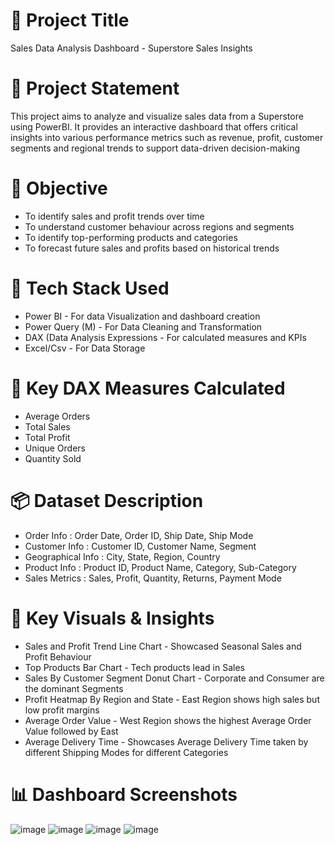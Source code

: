 # 📝 Project Title
Sales Data Analysis Dashboard - Superstore Sales Insights

# 🎯 Project Statement
This project aims to analyze and visualize sales data from a Superstore using PowerBI. It provides an interactive dashboard that offers critical insights into various performance metrics such as revenue, profit, customer segments and regional trends to support data-driven decision-making

# 🎯 Objective
- To identify sales and profit trends over time
- To understand customer behaviour across regions and segments
- To identify top-performing products and categories
- To forecast future sales and profits based on historical trends

# 🧰 Tech Stack Used
- Power BI - For data Visualization and dashboard creation
- Power Query (M) - For Data Cleaning and Transformation
- DAX (Data Analysis Expressions - For calculated measures and KPIs
- Excel/Csv - For Data Storage

# 🧰 Key DAX Measures Calculated
- Average Orders
- Total Sales
- Total Profit
- Unique Orders
- Quantity Sold

# 📦 Dataset Description
- Order Info : Order Date, Order ID, Ship Date, Ship Mode
- Customer Info : Customer ID, Customer Name, Segment
- Geographical Info : City, State, Region, Country
- Product Info : Product ID, Product Name, Category, Sub-Category
- Sales Metrics : Sales, Profit, Quantity, Returns, Payment Mode

# 📌 Key Visuals & Insights
- Sales and Profit Trend Line Chart - Showcased Seasonal Sales and Profit Behaviour
- Top Products Bar Chart - Tech products lead in Sales
- Sales By Customer Segment Donut Chart - Corporate and Consumer are the dominant Segments
- Profit Heatmap By Region and State - East Region shows high sales but low profit margins
- Average Order Value - West Region shows the highest Average Order Value followed by East
- Average Delivery Time - Showcases Average Delivery Time taken by different Shipping Modes for different Categories

# 📊 Dashboard Screenshots
![image](https://github.com/user-attachments/assets/a27866dc-8cdd-4bc6-8338-6bbc22e6f7b8)
![image](https://github.com/user-attachments/assets/c0dd704d-0d3e-47d7-a770-c63294f9d33b)
![image](https://github.com/user-attachments/assets/b3bc52e4-5153-4780-a695-0cd521a89e17)
![image](https://github.com/user-attachments/assets/91f769c3-a9b4-481e-b650-3706c5940f60)
